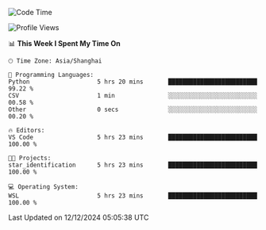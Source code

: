 <!--START_SECTION:waka-->
![Code Time](http://img.shields.io/badge/Code%20Time-2%2C140%20hrs%2049%20mins-blue)

![Profile Views](http://img.shields.io/badge/Profile%20Views-2-blue)

📊 **This Week I Spent My Time On** 

```text
🕑︎ Time Zone: Asia/Shanghai

💬 Programming Languages: 
Python                   5 hrs 20 mins       █████████████████████████   99.22 % 
CSV                      1 min               ░░░░░░░░░░░░░░░░░░░░░░░░░   00.58 % 
Other                    0 secs              ░░░░░░░░░░░░░░░░░░░░░░░░░   00.20 % 

🔥 Editors: 
VS Code                  5 hrs 23 mins       █████████████████████████   100.00 % 

🐱‍💻 Projects: 
star_identification      5 hrs 23 mins       █████████████████████████   100.00 % 

💻 Operating System: 
WSL                      5 hrs 23 mins       █████████████████████████   100.00 % 
```


 Last Updated on 12/12/2024 05:05:38 UTC
<!--END_SECTION:waka-->